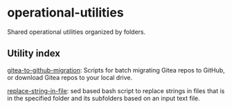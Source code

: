 # operational-utilities
Shared operational utilities organized by folders.

## Utility index
[gitea-to-github-migration](https://github.com/bcgov/operational-utilities/tree/main/gitea-to-github-migration): Scripts for batch migrating Gitea repos to GitHub, or download Gitea repos to your local drive.

[replace-string-in-file](https://github.com/bcgov/operational-utilities/tree/main/replace-string-in-files): sed based bash script to replace strings in files that is in the specified folder and its subfolders based on an input text file.
